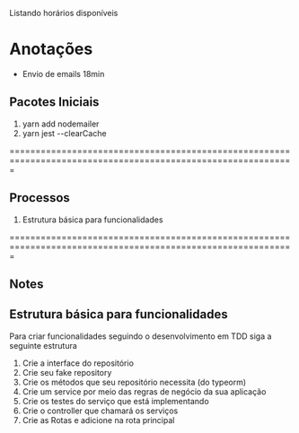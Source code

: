 Listando horários disponíveis

# Anotações

- Envio de emails 18min

## Pacotes Iniciais

1. yarn add nodemailer
2. yarn jest --clearCache

=============================================================================================================

## Processos

1. Estrutura básica para funcionalidades

=============================================================================================================

## Notes

## Estrutura básica para funcionalidades

Para criar funcionalidades seguindo o desenvolvimento em TDD siga a seguinte estrutura

1. Crie a interface do repositório
2. Crie seu fake repository
3. Crie os métodos que seu repositório necessita (do typeorm)
4. Crie um service por meio das regras de negócio da sua aplicação
5. Crie os testes do serviço que está implementando
6. Crie o controller que chamará os serviços
7. Crie as Rotas e adicione na rota principal
